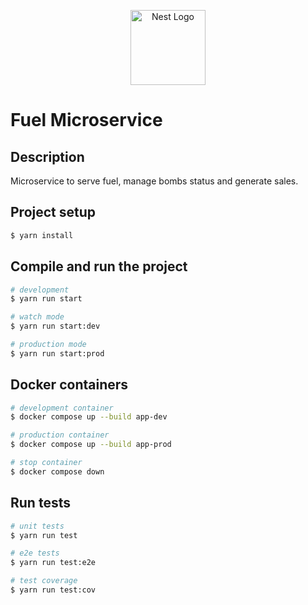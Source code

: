 <p align="center">
  <a href="http://nestjs.com/" target="blank"><img src="https://nestjs.com/img/logo-small.svg" width="120" alt="Nest Logo" /></a>
</p>

# Fuel Microservice

## Description

Microservice to serve fuel, manage bombs status and generate sales.


## Project setup

```bash
$ yarn install
```

## Compile and run the project

```bash
# development
$ yarn run start

# watch mode
$ yarn run start:dev

# production mode
$ yarn run start:prod
```

## Docker containers

```bash
# development container
$ docker compose up --build app-dev

# production container
$ docker compose up --build app-prod

# stop container
$ docker compose down
```

## Run tests

```bash
# unit tests
$ yarn run test

# e2e tests
$ yarn run test:e2e

# test coverage
$ yarn run test:cov
```
